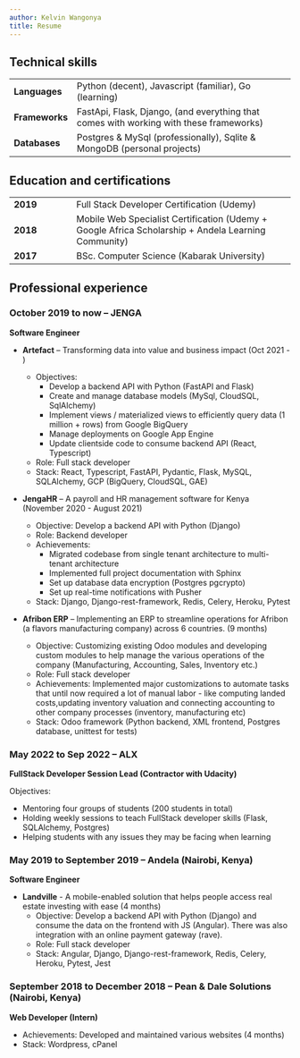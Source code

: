 ```yaml
---
author: Kelvin Wangonya
title: Resume
---
```


<style>
    thead {
        display:none;
    }
    tbody tr td:first-child {
        width: 6em;
        font-weight: bold;
    }
    table, tr, td {
        border: none !important;
    }
</style>

## Technical skills

|            |                                                                                        |
| ---------- | -------------------------------------------------------------------------------------- |
| Languages  | Python (decent), Javascript (familiar), Go (learning)                                  |
| Frameworks | FastApi, Flask, Django, (and everything that comes with working with these frameworks) |
| Databases  | Postgres & MySql (professionally), Sqlite & MongoDB (personal projects)                |

## Education and certifications

|      |                                                                                                     |
| ---- | --------------------------------------------------------------------------------------------------- |
| 2019 | Full Stack Developer Certification (Udemy)                                                          |
| 2018 | Mobile Web Specialist Certification (Udemy + Google Africa Scholarship + Andela Learning Community) |
| 2017 | BSc. Computer Science (Kabarak University)                                                          |

## Professional experience

### October 2019 to now – JENGA

**Software Engineer**

- **Artefact** – Transforming data into value and business impact (Oct 2021 - )

  - Objectives:
    - Develop a backend API with Python (FastAPI and Flask)
    - Create and manage database models (MySql, CloudSQL, SqlAlchemy)
    - Implement views / materialized views to efficiently query data (1 million + rows) from Google BigQuery
    - Manage deployments on Google App Engine
    - Update clientside code to consume backend API (React, Typescript)
  - Role: Full stack developer
  - Stack: React, Typescript, FastAPI, Pydantic, Flask, MySQL, SQLAlchemy, GCP (BigQuery, CloudSQL, GAE)

- **JengaHR** – A payroll and HR management software for Kenya (November 2020 - August 2021)

  - Objective: Develop a backend API with Python (Django)
  - Role: Backend developer
  - Achievements:
    - Migrated codebase from single tenant architecture to multi-tenant architecture
    - Implemented full project documentation with Sphinx
    - Set up database data encryption (Postgres pgcrypto)
    - Set up real-time notifications with Pusher
  - Stack: Django, Django-rest-framework, Redis, Celery, Heroku, Pytest

- **Afribon ERP** – Implementing an ERP to streamline operations for Afribon (a flavors manufacturing company) across 6 countries. (9 months)
  - Objective: Customizing existing Odoo modules and developing custom modules to help manage the various operations of the company (Manufacturing, Accounting, Sales, Inventory etc.)
  - Role: Full stack developer
  - Achievements: Implemented major customizations to automate tasks that until now required a lot of manual labor - like computing landed costs,updating inventory valuation and connecting accounting to other company processes (inventory, manufacturing etc)
  - Stack: Odoo framework (Python backend, XML frontend, Postgres database, unittest for tests)

### May 2022 to Sep 2022 – ALX

**FullStack Developer Session Lead (Contractor with Udacity)**

Objectives:

- Mentoring four groups of students (200 students in total)
- Holding weekly sessions to teach FullStack developer skills (Flask, SQLAlchemy, Postgres)
- Helping students with any issues they may be facing when learning

### May 2019 to September 2019 – Andela (Nairobi, Kenya)

**Software Engineer**

- **Landville** - A mobile-enabled solution that helps people access real estate investing with ease (4 months)
  - Objective: Develop a backend API with Python (Django) and consume the data on the frontend with JS (Angular). There was also integration with an online payment gateway (rave).
  - Role: Full stack developer
  - Stack: Angular, Django, Django-rest-framework, Redis, Celery, Heroku, Pytest, Jest

### September 2018 to December 2018 – Pean & Dale Solutions (Nairobi, Kenya)

**Web Developer (Intern)**

- Achievements: Developed and maintained various websites (4 months)
- Stack: Wordpress, cPanel
